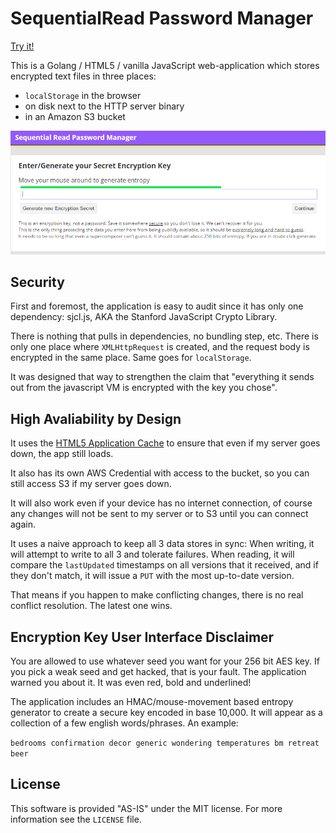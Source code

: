 
# SequentialRead Password Manager

[Try it!](https://pwm.sequentialread.com)

This is a Golang / HTML5  / vanilla JavaScript web-application which stores encrypted text files in three places:

 - `localStorage` in the browser
 - on disk next to the HTTP server binary
 - in an Amazon S3 bucket

![screenshot](screenshot.png)

## Security

First and foremost, the application is easy to audit since it has only one dependency: sjcl.js, AKA the Stanford JavaScript Crypto Library.

There is nothing that pulls in dependencies, no bundling step, etc. There is only one place where `XMLHttpRequest` is created, and the request body is encrypted in the same place. Same goes for `localStorage`.

It was designed that way to strengthen the claim that "everything it sends out from the javascript VM is encrypted with the key you chose".

## High Avaliability by Design

 It uses the [HTML5 Application Cache](https://webcache.googleusercontent.com/search?q=cache:ih81QOzVxasJ:https://alistapart.com/article/application-cache-is-a-douchebag) to ensure that even if my server goes down, the app still loads.

 It also has its own AWS Credential with access to the bucket, so you can still access S3 if my server goes down.

 It will also work even if your device has no internet connection, of course any changes will not be sent to my server or to S3 until you can connect again.

 It uses a naive approach to keep all 3 data stores in sync: When writing, it will attempt to write to all 3 and tolerate failures. When reading, it will compare the `lastUpdated` timestamps on all versions that it received, and if they don't match, it will issue a `PUT` with the most up-to-date version.

 That means if you happen to make conflicting changes, there is no real conflict resolution. The latest one wins.

 ## Encryption Key User Interface Disclaimer

 You are allowed to use whatever seed you want for your 256 bit AES key. If you pick a weak seed and get hacked, that is your fault. The application warned you about it. It was even red, bold and underlined!

 The application includes an HMAC/mouse-movement based entropy generator to create a secure key encoded in base 10,000. It will appear as a collection of a few english words/phrases. An example:

 `bedrooms confirmation decor generic wondering temperatures bm retreat beer`

 ## License

 This software is provided "AS-IS" under the MIT license. For more information see the `LICENSE` file.
